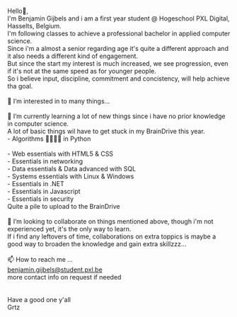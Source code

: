 Hello👋,
<br>I'm Benjamin Gijbels and i am a first year student @ Hogeschool PXL Digital, Hasselts, Belgium.
<br>I'm following classes to achieve a professional bachelor in applied computer science.
<br>Since i'm a almost a senior regarding age it's quite a different approach and it also needs a different kind of engagement.
<br>But since the start my interest is much increased, we see progression, even if it's not at the same speed as for younger people.
<br>So i believe input, discipline, commitment and concistency, will help achieve tha goal.
<br>
<br>👀 I’m interested in to many things...
<br>
<br>🌱 I’m currently learning a lot of new things since i have no prior knowledge in computer science. 
<br>A lot of basic things wil have to get stuck in my BrainDrive this year.
<br>  - Algorithms 🤯😵‍💫🥴 in Python  
<br>  - Web essentials with HTML5 & CSS
<br>  - Essentials in networking
<br>  - Data essentials & Data advanced with SQL
<br>  - Systems essentials with Linux & Windows
<br>  - Essentials in .NET
<br>  - Essentials in Javascript
<br>  - Essentials in security
<br>Quite a pile to upload to the BrainDrive 
<br>
<br>💞️ I’m looking to collaborate on things mentioned above, though i'm not experienced yet, it's the only way to learn.
<br>If i find any leftovers of time, collaborations on extra toppics is maybe a good way to broaden the knowledge and gain extra skillzzz...
<br>
<br>📫 How to reach me ...
<br>benjamin.gijbels@student.pxl.be
<br>more contact info on request if needed
<br>
<br>
<br>Have a good one y'all
<br>Grtz
